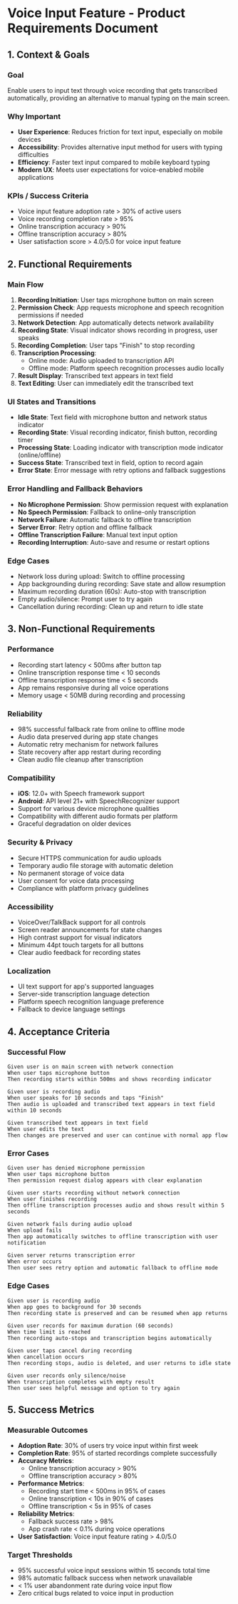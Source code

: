 # Voice Input Feature - Product Requirements Document

## 1. Context & Goals

### Goal
Enable users to input text through voice recording that gets transcribed automatically, providing an alternative to manual typing on the main screen.

### Why Important
- **User Experience**: Reduces friction for text input, especially on mobile devices
- **Accessibility**: Provides alternative input method for users with typing difficulties
- **Efficiency**: Faster text input compared to mobile keyboard typing
- **Modern UX**: Meets user expectations for voice-enabled mobile applications

### KPIs / Success Criteria
- Voice input feature adoption rate > 30% of active users
- Voice recording completion rate > 95%
- Online transcription accuracy > 90%
- Offline transcription accuracy > 80%
- User satisfaction score > 4.0/5.0 for voice input feature

## 2. Functional Requirements

### Main Flow
1. **Recording Initiation**: User taps microphone button on main screen
2. **Permission Check**: App requests microphone and speech recognition permissions if needed
3. **Network Detection**: App automatically detects network availability
4. **Recording State**: Visual indicator shows recording in progress, user speaks
5. **Recording Completion**: User taps "Finish" to stop recording
6. **Transcription Processing**: 
   - Online mode: Audio uploaded to transcription API
   - Offline mode: Platform speech recognition processes audio locally
7. **Result Display**: Transcribed text appears in text field
8. **Text Editing**: User can immediately edit the transcribed text

### UI States and Transitions
- **Idle State**: Text field with microphone button and network status indicator
- **Recording State**: Visual recording indicator, finish button, recording timer
- **Processing State**: Loading indicator with transcription mode indicator (online/offline)
- **Success State**: Transcribed text in field, option to record again
- **Error State**: Error message with retry options and fallback suggestions

### Error Handling and Fallback Behaviors
- **No Microphone Permission**: Show permission request with explanation
- **No Speech Permission**: Fallback to online-only transcription
- **Network Failure**: Automatic fallback to offline transcription
- **Server Error**: Retry option and offline fallback
- **Offline Transcription Failure**: Manual text input option
- **Recording Interruption**: Auto-save and resume or restart options

### Edge Cases
- Network loss during upload: Switch to offline processing
- App backgrounding during recording: Save state and allow resumption
- Maximum recording duration (60s): Auto-stop with transcription
- Empty audio/silence: Prompt user to try again
- Cancellation during recording: Clean up and return to idle state

## 3. Non-Functional Requirements

### Performance
- Recording start latency < 500ms after button tap
- Online transcription response time < 10 seconds
- Offline transcription response time < 5 seconds
- App remains responsive during all voice operations
- Memory usage < 50MB during recording and processing

### Reliability
- 98% successful fallback rate from online to offline mode
- Audio data preserved during app state changes
- Automatic retry mechanism for network failures
- State recovery after app restart during recording
- Clean audio file cleanup after transcription

### Compatibility
- **iOS**: 12.0+ with Speech framework support
- **Android**: API level 21+ with SpeechRecognizer support
- Support for various device microphone qualities
- Compatibility with different audio formats per platform
- Graceful degradation on older devices

### Security & Privacy
- Secure HTTPS communication for audio uploads
- Temporary audio file storage with automatic deletion
- No permanent storage of voice data
- User consent for voice data processing
- Compliance with platform privacy guidelines

### Accessibility
- VoiceOver/TalkBack support for all controls
- Screen reader announcements for state changes
- High contrast support for visual indicators
- Minimum 44pt touch targets for all buttons
- Clear audio feedback for recording states

### Localization
- UI text support for app's supported languages
- Server-side transcription language detection
- Platform speech recognition language preference
- Fallback to device language settings

## 4. Acceptance Criteria

### Successful Flow
```
Given user is on main screen with network connection
When user taps microphone button
Then recording starts within 500ms and shows recording indicator

Given user is recording audio
When user speaks for 10 seconds and taps "Finish"
Then audio is uploaded and transcribed text appears in text field within 10 seconds

Given transcribed text appears in text field
When user edits the text
Then changes are preserved and user can continue with normal app flow
```

### Error Cases
```
Given user has denied microphone permission
When user taps microphone button
Then permission request dialog appears with clear explanation

Given user starts recording without network connection
When user finishes recording
Then offline transcription processes audio and shows result within 5 seconds

Given network fails during audio upload
When upload fails
Then app automatically switches to offline transcription with user notification

Given server returns transcription error
When error occurs
Then user sees retry option and automatic fallback to offline mode
```

### Edge Cases
```
Given user is recording audio
When app goes to background for 30 seconds
Then recording state is preserved and can be resumed when app returns

Given user records for maximum duration (60 seconds)
When time limit is reached
Then recording auto-stops and transcription begins automatically

Given user taps cancel during recording
When cancellation occurs
Then recording stops, audio is deleted, and user returns to idle state

Given user records only silence/noise
When transcription completes with empty result
Then user sees helpful message and option to try again
```

## 5. Success Metrics

### Measurable Outcomes
- **Adoption Rate**: 30% of users try voice input within first week
- **Completion Rate**: 95% of started recordings complete successfully
- **Accuracy Metrics**:
  - Online transcription accuracy > 90%
  - Offline transcription accuracy > 80%
- **Performance Metrics**:
  - Recording start time < 500ms in 95% of cases
  - Online transcription < 10s in 90% of cases
  - Offline transcription < 5s in 95% of cases
- **Reliability Metrics**:
  - Fallback success rate > 98%
  - App crash rate < 0.1% during voice operations
- **User Satisfaction**: Voice input feature rating > 4.0/5.0

### Target Thresholds
- 95% successful voice input sessions within 15 seconds total time
- 98% automatic fallback success when network unavailable
- < 1% user abandonment rate during voice input flow
- Zero critical bugs related to voice input in production